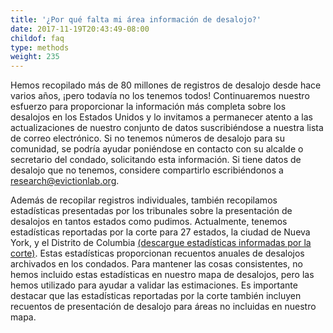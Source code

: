 ```yaml
---
title: '¿Por qué falta mi área información de desalojo?'
date: 2017-11-19T20:43:49-08:00
childof: faq
type: methods
weight: 235
---
```

Hemos recopilado más de 80 millones de registros de desalojo desde hace varios años, ¡pero todavía no los tenemos todos! Continuaremos nuestro esfuerzo para proporcionar la información más completa sobre los desalojos en los Estados Unidos y lo invitamos a permanecer atento a las actualizaciones de nuestro conjunto de datos suscribiéndose a nuestra lista de correo electrónico. Si no tenemos números de desalojo para su comunidad, se podría ayudar poniéndose en contacto con su alcalde o secretario del condado, solicitando esta información. Si tiene datos de desalojo que no tenemos, considere compartirlo escribiéndonos a <a href="mailto:research@evictionlab.org" target="_blank">research@evictionlab.org</a>.

Además de recopilar registros individuales, también recopilamos estadísticas presentadas por los tribunales sobre la presentación de desalojos en tantos estados como pudimos. Actualmente, tenemos estadísticas reportadas por la corte para 27 estados, la ciudad de Nueva York, y el Distrito de Columbia <a href="https://data-downloads.evictionlab.org/court-reported-stats/ExtStatsFull.xlsx">(descargue estadísticas informadas por la corte)</a>. Estas estadísticas proporcionan recuentos anuales de desalojos archivados en los condados. Para mantener las cosas consistentes, no hemos incluido estas estadísticas en nuestro mapa de desalojos, pero las hemos utilizado para ayudar a validar las estimaciones. Es importante destacar que las estadísticas reportadas por la corte también incluyen recuentos de presentación de desalojo para áreas no incluidas en nuestro mapa.
